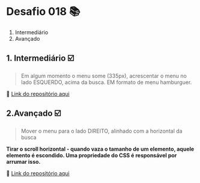 # Desafio 018 :books:

1. Intermediário
2. Avançado

## 1. Intermediário :ballot_box_with_check:

> Em algum momento o menu some (335px), acrescentar o menu no lado ESQUERDO, acima da busca. EM formato de menu hamburguer.

:memo: [Link do repositório aqui](https://github.com/StefanyVasc/loja-fone/commit/3b84f22644e52c78e9335ea3b7cab107940c3510)


## 2.Avançado :ballot_box_with_check:

> Mover o menu para o lado DIREITO, alinhado com a horizontal da busca

**Tirar o scroll horizontal - quando vaza o tamanho de um elemento, aquele elemento é escondido.  Uma propriedade do CSS é responsável por  arrumar isso.** 

:memo: [Link do repositório aqui](https://github.com/StefanyVasc/loja-fone/commit/e6788c644ae17be298b2b39ef7c9cb5ecef125ae)
